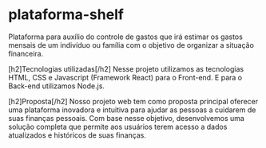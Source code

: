 # plataforma-shelf
Plataforma para auxílio do controle de gastos que irá estimar os gastos mensais de um indivíduo ou família com o objetivo de organizar a situação financeira.

[h2]Tecnologias utilizadas[/h2]
Nesse projeto utilizamos as tecnologias HTML, CSS e Javascript (Framework React) para o Front-end. E para o Back-end utilizamos Node.js.

[h2]Proposta[/h2]
Nosso projeto web tem como proposta principal oferecer uma plataforma inovadora e intuitiva para ajudar as pessoas a cuidarem de suas finanças pessoais. Com base nesse objetivo, desenvolvemos uma solução completa que permite aos usuários terem acesso a dados atualizados e históricos de suas finanças.
